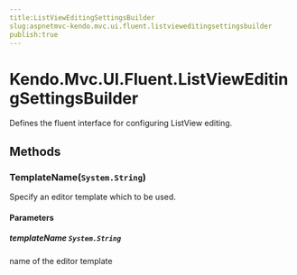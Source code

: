 ```yaml
---
title:ListViewEditingSettingsBuilder
slug:aspnetmvc-kendo.mvc.ui.fluent.listvieweditingsettingsbuilder
publish:true
---
```


# Kendo.Mvc.UI.Fluent.ListViewEditingSettingsBuilder
Defines the fluent interface for configuring ListView editing.



## Methods

### TemplateName(`System.String`)
Specify an editor template which to be used.


#### Parameters

##### templateName `System.String`
name of the editor template






 
